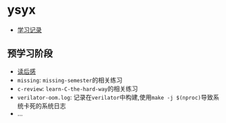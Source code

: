 
# ysyx
- [学习记录](https://docs.qq.com/sheet/DSGZ4b0x3VnpEZk1a?newPad=1&newPadType=clone&tab=ss_tswbqf&viewId=vnucy5)

## 预学习阶段
- [读后感](https://docs.qq.com/doc/DSEtYTGJwalFhcFNw)
- `missing`: `missing-semester`的相关练习
- `c-review`: `learn-C-the-hard-way`的相关练习
- `verilator-oom.log`: 记录在`verilator`中构建,使用`make -j $(nproc)`导致系统卡死的系统日志 
- ...
